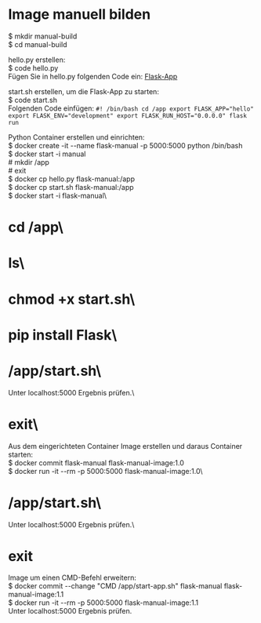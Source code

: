 # Image manuell bilden

$ mkdir manual-build\
$ cd manual-build

hello.py erstellen:\
$ code hello.py\
Fügen Sie in hello.py folgenden Code ein: [Flask-App](https://palletsprojects.com/p/flask/)

start.sh erstellen, um die Flask-App zu starten:\
$ code start.sh\
Folgenden Code einfügen:
`
#! /bin/bash
cd /app
export FLASK_APP="hello"
export FLASK_ENV="development"
export FLASK_RUN_HOST="0.0.0.0"
flask run
`

Python Container erstellen und einrichten:\
$ docker create -it --name flask-manual -p 5000:5000 python /bin/bash\
$ docker start -i manual\
\# mkdir /app\
\# exit\
$ docker cp hello.py flask-manual:/app\
$ docker cp start.sh flask-manual:/app\
$ docker start -i flask-manual\
# cd /app\
# ls\
# chmod +x start.sh\
# pip install Flask\
# /app/start.sh\
Unter localhost:5000 Ergebnis prüfen.\
# exit\

Aus dem eingerichteten Container Image erstellen und daraus Container starten:\
$ docker commit flask-manual flask-manual-image:1.0\
$ docker run -it --rm -p 5000:5000 flask-manual-image:1.0\
# /app/start.sh\
Unter localhost:5000 Ergebnis prüfen.\
# exit

Image um einen CMD-Befehl erweitern:\
$ docker commit --change "CMD /app/start-app.sh" flask-manual flask-manual-image:1.1\
$ docker run -it --rm -p 5000:5000 flask-manual-image:1.1\
Unter localhost:5000 Ergebnis prüfen.
